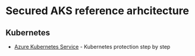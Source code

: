 # Secured AKS reference arhcitecture


## Kubernetes

* [Azure Kubernetes Service](AKS-Private-secured.md) - Kubernetes protection step by step

